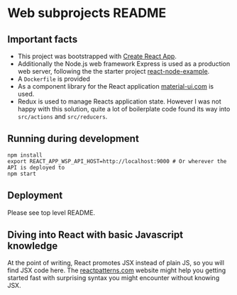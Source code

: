 # Web subprojects README

## Important facts 

- This project was bootstrapped with [Create React App](https://github.com/facebookincubator/create-react-app).
- Additionally the Node.js web framework Express is used as a production web server, following the the starter project [react-node-example](https://github.com/alanbsmith/react-node-example/).
- A `Dockerfile` is provided
- As a component library for the React application [material-ui.com](http://www.material-ui.com) is used.
- Redux is used to manage Reacts application state. However I was not happy with this solution, quite a lot of boilerplate code found its way into `src/actions` and `src/reducers`.

## Running during development

```
npm install
export REACT_APP_WSP_API_HOST=http://localhost:9000 # Or wherever the API is deployed to
npm start
```

## Deployment

Please see top level README.

## Diving into React with basic Javascript knowledge

At the point of writing, React promotes JSX instead of plain JS, so you will find JSX code here.
The [reactpatterns.com](http://reactpatterns.com) website might help you getting started fast with surprising syntax you might encounter without knowing JSX.
